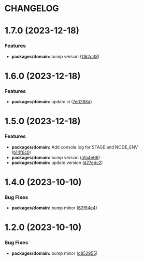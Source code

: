 # CHANGELOG

# 1.7.0 (2023-12-18)


### Features

* **packages/domain:** bump version ([1162c38](https://github.mpi-internal.com/scmspain/frontend-all--pet-project-ts/commit/1162c383977c3ad37be2b119f4f8e7a850c31df0))



# 1.6.0 (2023-12-18)


### Features

* **packages/domain:** update ci ([7e0268d](https://github.mpi-internal.com/scmspain/frontend-all--pet-project-ts/commit/7e0268d3eb9ec03777608428782998f7958ec318))



# 1.5.0 (2023-12-18)


### Features

* **packages/domain:** Add console.log for STAGE and NODE_ENV ([b14f6c0](https://github.mpi-internal.com/scmspain/frontend-all--pet-project-ts/commit/b14f6c0da87a2639f1182126766ca09b94257d11))
* **packages/domain:** bump version ([a1b4e68](https://github.mpi-internal.com/scmspain/frontend-all--pet-project-ts/commit/a1b4e684f43e77d0269463587253a038e6884a03))
* **packages/domain:** update version ([d27edc2](https://github.mpi-internal.com/scmspain/frontend-all--pet-project-ts/commit/d27edc2fd4f72642614696a4331a60ff7a3cc660))



# 1.4.0 (2023-10-10)


### Bug Fixes

* **packages/domain:** bump minor ([63f94e4](https://github.mpi-internal.com/scmspain/frontend-all--pet-project-ts/commit/63f94e4a873f4316ddf1ff7d471b8bd32a79c855))



# 1.2.0 (2023-10-10)


### Bug Fixes

* **packages/domain:** bump minor ([c852955](https://github.mpi-internal.com/scmspain/frontend-all--pet-project-ts/commit/c8529550bb975cfc96b204b8d99c90d593087838))



